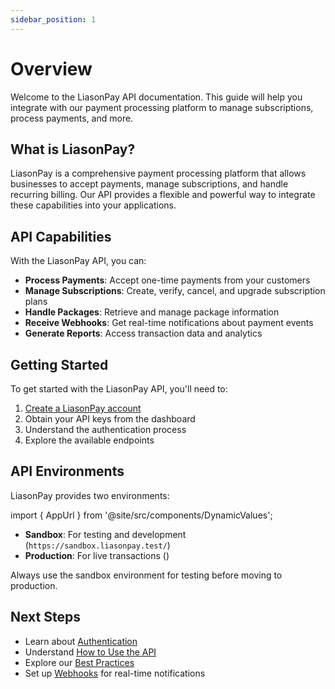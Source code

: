 ```yaml
---
sidebar_position: 1
---
```


# Overview

Welcome to the LiasonPay API documentation. This guide will help you integrate with our payment processing platform to manage subscriptions, process payments, and more.

## What is LiasonPay?

LiasonPay is a comprehensive payment processing platform that allows businesses to accept payments, manage subscriptions, and handle recurring billing. Our API provides a flexible and powerful way to integrate these capabilities into your applications.

## API Capabilities

With the LiasonPay API, you can:

- **Process Payments**: Accept one-time payments from your customers
- **Manage Subscriptions**: Create, verify, cancel, and upgrade subscription plans
- **Handle Packages**: Retrieve and manage package information
- **Receive Webhooks**: Get real-time notifications about payment events
- **Generate Reports**: Access transaction data and analytics

## Getting Started

To get started with the LiasonPay API, you'll need to:

1. [Create a LiasonPay account](https://liasonpay.test)
2. Obtain your API keys from the dashboard
3. Understand the authentication process
4. Explore the available endpoints

## API Environments

LiasonPay provides two environments:

import { AppUrl } from '@site/src/components/DynamicValues';

- **Sandbox**: For testing and development (`https://sandbox.liasonpay.test/`)
- **Production**: For live transactions (<AppUrl />)

Always use the sandbox environment for testing before moving to production.

## Next Steps

- Learn about [Authentication](./authentication)
- Understand [How to Use the API](./how-to-use)
- Explore our [Best Practices](./best-practices)
- Set up [Webhooks](./webhooks) for real-time notifications
